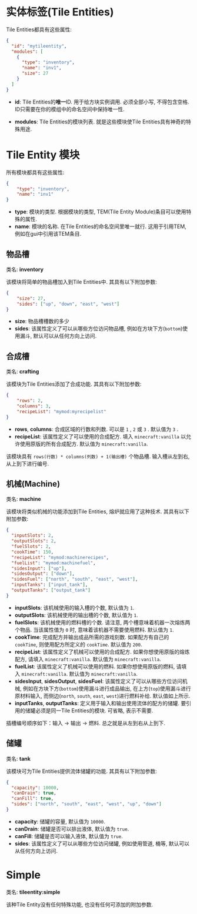 # 实体标签(Tile Entities)
Tile Entities都具有这些属性:

```json
{
  "id": "mytileentity",
  "modules": [
    {
      "type": "inventory",
      "name": "inv1",
      "size": 27
    }
  ]
}
```

* __id__: Tile Entities的**唯一**ID. 用于给方块实例调用. 必须全部小写, 不得包含空格. ID只需要在你的模组中的命名空间中保持唯一性.

* __modules__: Tile Entities的模块列表. 就是这些模块使Tile Entities具有神奇的特殊用途.

# Tile Entity 模块
所有模块都具有这些属性:

```json
{
	"type": "inventory",
	"name": "inv1"
}
```

* __type__: 模块的类型. 根据模块的类型, TEM(Tile Entity Module)条目可以使用特殊的属性.
* __name__: 模块的名称. 在Tile Entities的命名空间里唯一就行. 这用于引用TEM, 例如在gui中引用该TEM条目.

## 物品槽
类名: __inventory__

该模块将简单的物品槽加入到Tile Entities中. 其具有以下附加参数:

```json
{
	"size": 27,
	"sides": ["up", "down", "east", "west"]
}
```

* __size__: 物品槽槽数的多少
* __sides__: 该属性定义了可以从哪些方位访问物品槽, 例如在方块下方(`bottom`)使用漏斗, 默认可以从任何方向上访问.

## 合成槽
类名: __crafting__

该模块为Tile Entities添加了合成功能. 其具有以下附加参数:

```json
{
	"rows": 2,
	"columns": 3,
	"recipeList": "mymod:myrecipelist"
}
```

* __rows__, __columns__: 合成区域的行数和列数. 可以是 `1` , `2` 或 `3` . 默认值为 `3` .
* __recipeList__: 该属性定义了可以使用的合成配方. 填入 `minecraft:vanilla` 以允许使用原版的所有合成配方. 默认值为 `minecraft:vanilla`.

该模块具有 `rows(行数) * columns(列数) + 1(输出槽)` 个物品槽. 输入槽从左到右, 从上到下进行编号.

## 机械(Machine)
类名: __machine__

该模块将类似机械的功能添加到Tile Entities, 熔炉就应用了这种技术. 其具有以下附加参数:

```json
{
  "inputSlots": 2,
  "outputSlots": 2,
  "fuelSlots": 2,
  "cookTime": 150,
  "recipeList": "mymod:machinerecipes",
  "fuelList": "mymod:machinefuel",
  "sidesInput": ["up"],
  "sidesOutput": ["down"],
  "sidesFuel": ["north", "south", "east", "west"],
  "inputTanks": ["input_tank"],
  "outputTanks": ["output_tank"]
}
```

* __inputSlots__: 该机械使用的输入槽的个数, 默认值为 `1`.
* __outputSlots__: 该机械使用的输出槽的个数, 默认值为 `1`.
* __fuelSlots__: 该机械使用的燃料槽的个数. 请注意, 两个槽意味着机器一次熔炼两个物品. 当该属性值为 `0` 时, 意味着该机器不需要使用燃料. 默认值为 `1`.
* __cookTime__: 完成配方并输出成品所需的游戏刻数. 如果配方有自己的 `cookTime`, 则使用配方所定义的 `cookTime`. 默认值为 `200`.
* __recipeList__: 该属性定义了机械可以使用的合成配方. 如果你想使用原版的熔炼配方, 请填入 `minecraft:vanilla`. 默认值为 `minecraft:vanilla`.
* __fuelList__: 该属性定义了机械可以使用的燃料. 如果你想使用原版的燃料, 请填入 `minecraft:vanilla`. 默认值为 `minecraft:vanilla`.
* __sidesInput__, __sidesOutput__, __sidesFuel__: 该属性定义了可以从哪些方位访问机械, 例如在方块下方(`bottom`)使用漏斗进行成品输出, 在上方(`top`)使用漏斗进行原材料输入, 而侧边(`north`, `south`, `east`, `west`)进行燃料补给. 默认值如上所示.
* __inputTanks__, __outputTanks__: 定义用于输入和输出使用流体的配方的储罐. 要引用的储罐必须是同一Tile Entities的模块. 可省略, 表示不需要.

插槽编号顺序如下：输入 -> 输出 -> 燃料. 总之就是从左到右从上到下.

## 储罐
类名: __tank__

该模块可为Tile Entities提供流体储罐的功能. 其具有以下附加参数:

```json
{
  "capacity": 10000,
  "canDrain": true,
  "canFill": true,
  "sides": ["north", "south", "east", "west", "up", "down"]
}
```

* __capacity__: 储罐的容量, 默认值为 `10000`.
* __canDrain__: 储罐是否可以排出液体, 默认值为 `true`.
* __canFill__: 储罐是否可以输入液体, 默认值为 `true`.
* __sides__: 该属性定义了可以从哪些方位访问储罐, 例如使用管道, 桶等, 默认可以从任何方向上访问.

# Simple
类名: __tileentity:simple__

该种Tile Entity没有任何特殊功能, 也没有任何可添加的附加参数.